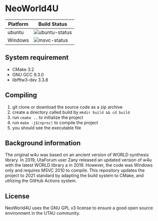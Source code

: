 # NeoWorld4U

| Platform | Build Status |
| ----------- | ----------- |
| ubuntu | ![ubuntu-status](https://github.com/LovelyA72/NeoWorld/actions/workflows/ubuntu-build.yml/badge.svg) |
| Windows | ![msvc-status](https://github.com/LovelyA72/NeoWorld/actions/workflows/msvc-build.yml/badge.svg) | 

## System requirement
* CMake 3.2
* GNU GCC 9.3.0
* libfftw3-dev 3.3.8

## Compiling
1. git clone or download the source code as a zip archive
2. create a directory called build by `mkdir build && cd build`
3. run `cmake ..` to initialize the project
4. run `make -j$(nproc)` to compile the project
5. you should see the executable file

## Background information
The original w4u was based on an ancient version of WORLD synthesis library. In 2019, UtaForum user Zany released an updated version of w4u with the latest WORLD library a in 2019. However, the code was Windows only and requires MSVC 2010 to compile. This repository updates the project to 2021 standard by adapting the build system to CMake, and utilizing the GitHub Actions system.

## License
NeoWorld4U uses the GNU GPL v3 license to ensure a good open source environment in the UTAU community.
